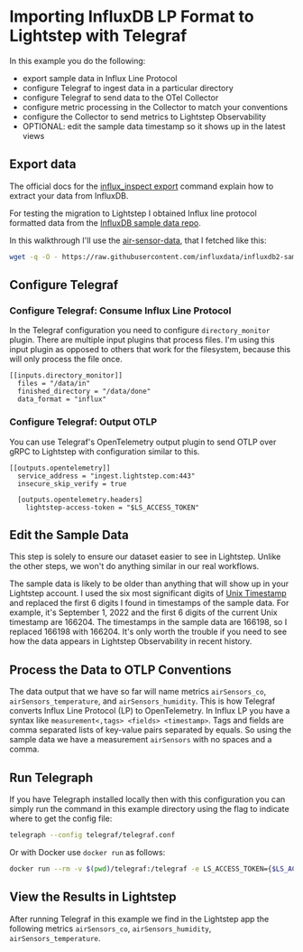 # Importing InfluxDB LP Format to Lightstep with Telegraf

In this example you do the following:
* export sample data in Influx Line Protocol
* configure Telegraf to ingest data in a particular directory
* configure Telegraf to send data to the OTel Collector
* configure metric processing in the Collector to match your conventions 
* configure the Collector to send metrics to Lightstep Observability
* OPTIONAL: edit the sample data timestamp so it shows up in the latest views

## Export data

The official docs for the [influx_inspect export](https://docs.influxdata.com/influxdb/v1.8/tools/influx_inspect/#export) command explain how to extract your data from InfluxDB. 

For testing the migration to Lightstep I obtained Influx line protocol formatted data from the [InfluxDB sample data repo](https://github.com/influxdata/influxdb2-sample-data). 

In this walkthrough I'll use the [air-sensor-data](https://github.com/influxdata/influxdb2-sample-data/tree/master/air-sensor-data), that I fetched like this:

```bash
wget -q -O - https://raw.githubusercontent.com/influxdata/influxdb2-sample-data/master/air-sensor-data/air-sensor-data.lp > data/in/air-sensor-data.lp
```

## Configure Telegraf

### Configure Telegraf: Consume Influx Line Protocol

In the Telegraf configuration you need to configure `directory_monitor` plugin. There are multiple input plugins that process files. I'm using this input plugin as opposed to others that work for the filesystem, because this will only process the file once.

```
[[inputs.directory_monitor]]
  files = "/data/in"
  finished_directory = "/data/done"
  data_format = "influx"
```

### Configure Telegraf: Output OTLP

You can use Telegraf's OpenTelemetry output plugin to send OTLP over gRPC to Lightstep with configuration similar to this.

```
[[outputs.opentelemetry]]
  service_address = "ingest.lightstep.com:443"
  insecure_skip_verify = true

  [outputs.opentelemetry.headers]
    lightstep-access-token = "$LS_ACCESS_TOKEN"
```

## Edit the Sample Data

This step is solely to ensure our dataset easier to see in Lightstep. Unlike the other steps, we won't do anything similar in our real workflows.

The sample data is likely to be older than anything that will show up in your Lightstep account. I used the six most significant digits of [Unix Timestamp](https://www.unixtimestamp.com/) and replaced the first 6 digits I found in timestamps of the sample data. For example, it's September 1, 2022 and the first 6 digits of the current Unix timestamp are 166204. The timestamps in the sample data are 166198, so I replaced 166198 with 166204. It's only worth the trouble if you need to see how the data appears in Lightstep Observability in recent history.

## Process the Data to OTLP Conventions 

The data output that we have so far will name metrics `airSensors_co`, `airSensors_temperature`, and `airSensors_humidity`. This is how Telegraf converts Influx Line Protocol (LP) to OpenTelemetry. In Influx LP you have a syntax like `measurement<,tags> <fields> <timestamp>`. Tags and fields are comma separated lists of key-value pairs separated by equals. So using the sample data we have a measurement `airSensors` with no spaces and a comma.

## Run Telegraph

If you have Telegraph installed locally then with this configuration you can simply run the command in this example directory using the flag to indicate where to get the config file:

```bash
telegraph --config telegraf/telegraf.conf
```

Or with Docker use `docker run` as follows:

```bash
docker run --rm -v $(pwd)/telegraf:/telegraf -e LS_ACCESS_TOKEN={$LS_ACCESS_TOKEN} telegraf --config /telegraf/telegraf.conf 
```

## View the Results in Lightstep

After running Telegraf in this example we find in the Lightstep app the following metrics `airSensors_co`, `airSensors_humidity`, `airSensors_temperature`.

